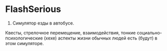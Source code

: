 # FlashSerious

1. Симулятор езды в автобусе.

Квесты, стрелочное перемещение, взаимодействия, 
тонкие социально-психологические (хехе) аспекты
жизни обычных людей есть (будут) в этом симуляторе.
